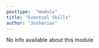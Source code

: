 ```yaml
---
posttype:  "module"  
title: "Eventual Skills"
author: "Josharias"
---
```

No info available about this module
